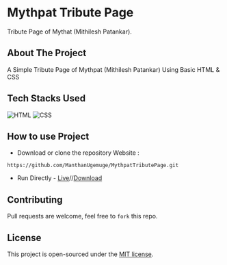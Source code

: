 # Mythpat Tribute Page
Tribute Page of Mythat (Mithilesh Patankar).

## About The Project

A Simple Tribute Page of Mythpat (Mithilesh Patankar) Using Basic HTML &amp; CSS 

## Tech Stacks Used


![HTML](https://img.shields.io/badge/html5%20-%23E34F26.svg?&style=for-the-badge&logo=html5&logoColor=white)
![CSS](https://img.shields.io/badge/css3%20-%231572B6.svg?&style=for-the-badge&logo=css3&logoColor=white)

## How to use Project


- Download or clone the repository Website : 

```
https://github.com/ManthanUgemuge/MythpatTributePage.git

```
- Run Directly - [Live](https://manthanugemuge.github.io/MythpatTributePage/)//[Download](https://github.com/ManthanUgemuge/MythpatTributePage/archive/refs/heads/main.zip)

## Contributing
Pull requests are welcome, feel free to ```fork``` this repo.

## License
This project is open-sourced under the [MIT license]().
